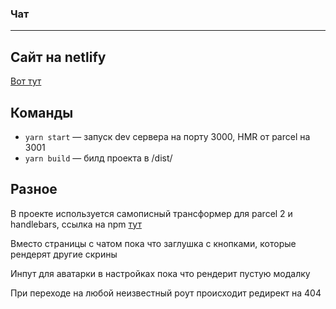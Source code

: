 ### Чат

---

## Сайт на netlify

[Вот тут](https://eloquent-fermat-d10e6a.netlify.app/)

## Команды

- `yarn start` — запуск dev сервера на порту 3000, HMR от parcel на 3001
- `yarn build` — билд проекта в /dist/

## Разное

В проекте используется самописный трансформер для parcel 2 и handlebars, ссылка на npm [тут](https://www.npmjs.com/package/parcel-transformer-hbs)

Вместо страницы с чатом пока что заглушка с кнопками, которые рендерят другие скрины

Инпут для аватарки в настройках пока что рендерит пустую модалку

При переходе на любой неизвестный роут происходит редирект на 404
